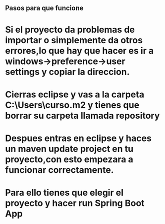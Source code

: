 ## Pasos para que funcione

# Si el proyecto da problemas de importar o simplemente da otros errores,lo que hay que hacer es ir a windows->preference->user settings y copiar la direccion.

# Cierras eclipse  y  vas a la carpeta C:\Users\curso\.m2 y tienes que borrar su carpeta llamada repository

# Despues entras en eclipse y haces un maven update project en tu proyecto,con esto empezara a funcionar correctamente.

# Para ello tienes que elegir el proyecto y hacer run Spring Boot App